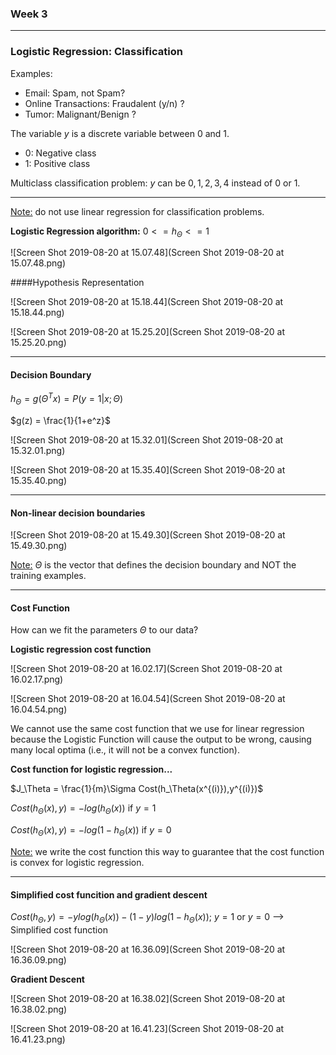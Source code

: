 ### Week 3

---

### Logistic Regression: Classification 

Examples: 

- Email: Spam, not Spam? 
- Online Transactions: Fraudalent (y/n) ? 
- Tumor: Malignant/Benign ? 

The variable $y$ is a discrete variable between $0$ and $1$. 

- 0: Negative class 
- 1: Positive class 

Multiclass classification problem: $y$ can be $0,1,2,3,4$ instead of $0$ or $1$. 

---

<u>Note:</u> do not use linear regression for classification problems. 

**Logistic Regression algorithm:** $0 <= h_\Theta <= 1$

![Screen Shot 2019-08-20 at 15.07.48](Screen Shot 2019-08-20 at 15.07.48.png)

####Hypothesis Representation

![Screen Shot 2019-08-20 at 15.18.44](Screen Shot 2019-08-20 at 15.18.44.png)

![Screen Shot 2019-08-20 at 15.25.20](Screen Shot 2019-08-20 at 15.25.20.png)

---

#### Decision Boundary 

$h_\Theta = g(\Theta^Tx) = P(y=1|x;\Theta)$

$g(z) = \frac{1}{1+e^z}$

![Screen Shot 2019-08-20 at 15.32.01](Screen Shot 2019-08-20 at 15.32.01.png)

![Screen Shot 2019-08-20 at 15.35.40](Screen Shot 2019-08-20 at 15.35.40.png)

---

#### Non-linear decision boundaries 

 ![Screen Shot 2019-08-20 at 15.49.30](Screen Shot 2019-08-20 at 15.49.30.png)

<u>Note:</u> $\Theta$ is the vector that defines the decision boundary and NOT the training examples. 

---

#### Cost Function

How can we fit the parameters $\Theta$ to our data? 

**Logistic regression cost function**

![Screen Shot 2019-08-20 at 16.02.17](Screen Shot 2019-08-20 at 16.02.17.png)

![Screen Shot 2019-08-20 at 16.04.54](Screen Shot 2019-08-20 at 16.04.54.png)

We cannot use the same cost function that we use for linear regression because the Logistic Function will cause the output to be wrong, causing many local optima (i.e., it will not be a convex function). 

**Cost function for logistic regression...**

$J_\Theta = \frac{1}{m}\Sigma Cost(h_\Theta(x^{(i)}),y^{(i)})$

$Cost(h_\Theta(x),y) = -log(h_\Theta(x))$ if $y=1$

$Cost(h_\Theta(x),y) = -log(1-h_\Theta(x))$ if $y=0$

<u>Note:</u> we write the cost function this way to guarantee that the cost function is convex for logistic regression. 

---

#### Simplified cost funcition and gradient descent 

$Cost(h_\Theta,y) = -y log(h_\Theta(x)) - (1-y)log(1-h_\Theta(x))$; $y=1$ or $y=0$ --> Simplified cost function

![Screen Shot 2019-08-20 at 16.36.09](Screen Shot 2019-08-20 at 16.36.09.png)

**Gradient Descent**

![Screen Shot 2019-08-20 at 16.38.02](Screen Shot 2019-08-20 at 16.38.02.png)

 ![Screen Shot 2019-08-20 at 16.41.23](Screen Shot 2019-08-20 at 16.41.23.png)

































